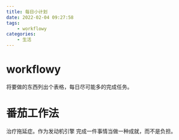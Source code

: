 ```yaml
---
title: 每日小计划
date: 2022-02-04 09:27:58
tags: 
	- workflowy
categories:
	- 生活
---
```


<!-- more -->

# workflowy
将要做的东西列出个表格，每日尽可能多的完成任务。

# 番茄工作法
治疗拖延症。作为发动机引擎
完成一件事情当做一种成就，而不是负担。

